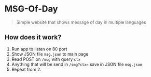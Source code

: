 # MSG-Of-Day
> Simple website that shows message of day in multiple languages

## How does it work?
1. Run app to listen on 80 port
2. Show JSON file `msg.json` to main page
3. Read POST on `/msg` with query `ctx`
4. Anything that will be send in `/smg?ctx=` save in JSON file `msg.json`
5. Repeat from 2.
